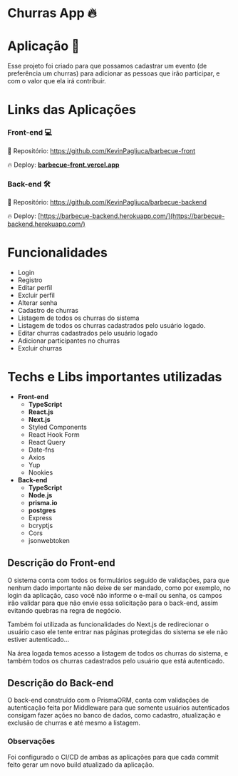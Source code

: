 # Churras App 🔥

# Aplicação 🚀

Esse projeto foi criado para que possamos cadastrar um evento (de preferência um churras) para adicionar as pessoas que irão participar, e com o valor que ela irá contribuir.

# Links das Aplicações

### Front-end 💻

🚀 Repositório: https://github.com/KevinPagliuca/barbecue-front

🔥 Deploy: **[barbecue-front.vercel.app](http://barbecue-front.vercel.app/)**

### Back-end 🛠

🚀 Repositório: https://github.com/KevinPagliuca/barbecue-backend

🔥 Deploy: [https://barbecue-backend.herokuapp.com/](https://barbecue-backend.herokuapp.com/)

# Funcionalidades

- Login
- Registro
- Editar perfil
- Excluir perfil
- Alterar senha
- Cadastro de churras
- Listagem de todos os churras do sistema
- Listagem de todos os churras cadastrados pelo usuário logado.
- Editar churras cadastrados pelo usuário logado
- Adicionar participantes no churras
- Excluir churras

# Techs e Libs importantes utilizadas

- **Front-end**
  - **TypeScript**
  - **React.js**
  - **Next.js**
  - Styled Components
  - React Hook Form
  - React Query
  - Date-fns
  - Axios
  - Yup
  - Nookies
- **Back-end**
  - **TypeScript**
  - **Node.js**
  - **prisma.io**
  - **postgres**
  - Express
  - bcryptjs
  - Cors
  - jsonwebtoken

## Descrição do Front-end

<aside>
O sistema conta com todos os formulários seguido de validações, para que nenhum dado importante não deixe de ser mandado, como por exemplo, no login da aplicação, caso você não informe o e-mail ou senha, os campos irão validar para que não envie essa solicitação para o back-end, assim evitando quebras na regra de negócio.

Também foi utilizada as funcionalidades do Next.js de redirecionar o usuário caso ele tente entrar nas páginas protegidas do sistema se ele não estiver autenticado...

Na área logada temos acesso a listagem de todos os churras do sistema, e também todos os churras cadastrados pelo usuário que está autenticado.

</aside>

## Descrição do Back-end

<aside>
O back-end construído com o PrismaORM, conta com validações de autenticação feita por Middleware para que somente usuários autenticados consigam fazer ações no banco de dados, como cadastro, atualização e exclusão de churras e até mesmo a listagem.

</aside>

### Observações

Foi configurado o CI/CD de ambas as aplicações para que cada commit feito gerar um novo build atualizado da aplicação.
